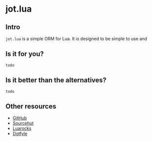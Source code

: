 # jot.lua

## Intro

`jot.lua` is a simple ORM for Lua. It is designed to be simple to use and

## Is it for you?

`todo`

## Is it better than the alternatives?

`todo`

## Other resources

- [GitHub](https://github.com/clpi/jot.lua)
- [Sourcehut](https://git.sr.ht/~clpi/jot.lua)
- [Luarocks](https://luarocks.org/modules/clpi/jot.lua)
- [Dotfyle](https://dotfyle.com/plugins/clpi/jot.lua)

